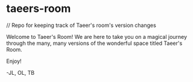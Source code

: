 taeers-room
===========

// Repo for keeping track of Taeer's room's version changes

Welcome to Taeer's Room!
We are here to take you on a magical journey through the many, many versions of the wonderful space titled Taeer's Room.

Enjoy!

-JL, OL, TB
